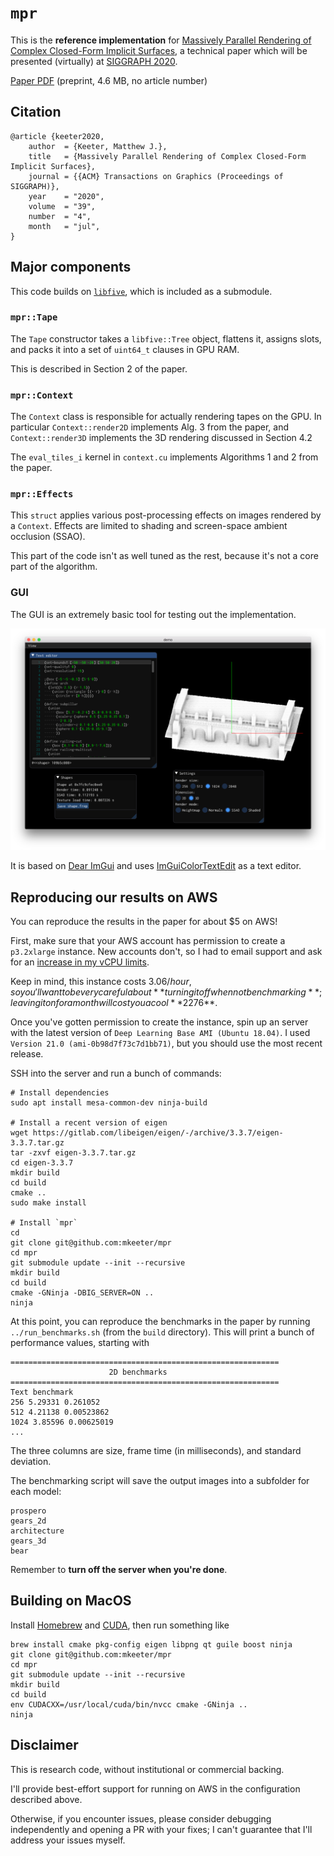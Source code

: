 # `mpr`
This is the **reference implementation** for
[Massively Parallel Rendering of Complex Closed-Form Implicit Surfaces](https://mattkeeter.com/research/mpr),
a technical paper which will be presented (virtually) at [SIGGRAPH 2020](s2020.siggraph.org/).

[Paper PDF](https://mattkeeter.com/research/mpr/keeter_mpr20.pdf) (preprint, 4.6 MB, no article number)

## Citation
```
@article {keeter2020,
    author  = {Keeter, Matthew J.},
    title   = {Massively Parallel Rendering of Complex Closed-Form Implicit Surfaces},
    journal = {{ACM} Transactions on Graphics (Proceedings of SIGGRAPH)},
    year    = "2020",
    volume  = "39",
    number  = "4",
    month   = "jul",
}
```

## Major components
This code builds on [`libfive`](https://libfive.com),
which is included as a submodule.

### `mpr::Tape`
The `Tape` constructor takes a `libfive::Tree` object,
flattens it,
assigns slots,
and packs it into a set of `uint64_t` clauses in GPU RAM.

This is described in Section 2 of the paper.

### `mpr::Context`
The `Context` class is responsible for actually rendering tapes on the GPU.
In particular `Context::render2D` implements Alg. 3 from the paper,
and `Context::render3D` implements the 3D rendering discussed in Section 4.2

The `eval_tiles_i` kernel in `context.cu`
implements Algorithms 1 and 2 from the paper.

### `mpr::Effects`
This `struct` applies various post-processing effects
on images rendered by a `Context`.
Effects are limited to shading and screen-space ambient occlusion (SSAO).

This part of the code isn't as well tuned as the rest,
because it's not a core part of the algorithm.

### GUI
The GUI is an extremely basic tool for testing out the implementation.

![Screenshot](gui/screenshot.png)

It is based on [Dear ImGui](https://github.com/ocornut/imgui)
and uses [ImGuiColorTextEdit](https://github.com/BalazsJako/ImGuiColorTextEdit)
as a text editor.

## Reproducing our results on AWS
You can reproduce the results in the paper for about $5 on AWS!

First, make sure that your AWS account has permission to create a `p3.2xlarge` instance.
New accounts don't, so I had to email support and ask for an
[increase in my vCPU limits](https://console.aws.amazon.com/servicequotas/home?region=us-east-1#!/dashboard).

Keep in mind, this instance costs $3.06/hour,
so you'll want to be very careful about **turning it off when not benchmarking**;
leaving it on for a month will cost you a cool **$2276**.

Once you've gotten permission to create the instance,
spin up an server with the latest version of
`Deep Learning Base AMI (Ubuntu 18.04)`.
I used `Version 21.0 (ami-0b98d7f73c7d1bb71)`, but you should use the most recent release.

SSH into the server and run a bunch of commands:
```
# Install dependencies
sudo apt install mesa-common-dev ninja-build

# Install a recent version of eigen
wget https://gitlab.com/libeigen/eigen/-/archive/3.3.7/eigen-3.3.7.tar.gz
tar -zxvf eigen-3.3.7.tar.gz
cd eigen-3.3.7
mkdir build
cd build
cmake ..
sudo make install

# Install `mpr`
cd
git clone git@github.com:mkeeter/mpr
cd mpr
git submodule update --init --recursive
mkdir build
cd build
cmake -GNinja -DBIG_SERVER=ON ..
ninja
```

At this point,
you can reproduce the benchmarks in the paper by running `../run_benchmarks.sh`
(from the `build` directory).
This will print a bunch of performance values, starting with

```
============================================================
                      2D benchmarks
============================================================
Text benchmark
256 5.29331 0.261052
512 4.21138 0.00523862
1024 3.85596 0.00625019
...
```
The three columns are size,
frame time (in milliseconds),
and standard deviation.

The benchmarking script will save the output images
into a subfolder for each model:
```
prospero
gears_2d
architecture
gears_3d
bear
```

Remember to **turn off the server when you're done**.

## Building on MacOS
Install [Homebrew](https://brew.sh) and [CUDA](https://docs.nvidia.com/cuda/cuda-installation-guide-mac-os-x/index.html),
then run something like
```
brew install cmake pkg-config eigen libpng qt guile boost ninja
git clone git@github.com:mkeeter/mpr
cd mpr
git submodule update --init --recursive
mkdir build
cd build
env CUDACXX=/usr/local/cuda/bin/nvcc cmake -GNinja ..
ninja
```

## Disclaimer
This is research code,
without institutional or commercial backing.

I'll provide best-effort support
for running on AWS in the configuration described above.

Otherwise, if you encounter issues,
please consider debugging independently
and opening a PR with your fixes;
I can't guarantee that I'll address your issues myself.
